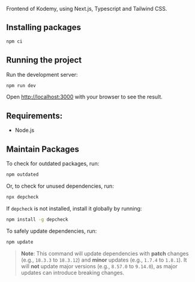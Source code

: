 Frontend of Kodemy, using Next.js, Typescript and Tailwind CSS.

## Installing packages

```bash
npm ci
```

## Running the project

Run the development server:

```bash
npm run dev
```

Open [http://localhost:3000](http://localhost:3000) with your browser to see the result.


## Requirements:

- Node.js


## Maintain Packages

To check for outdated packages, run:

```bash
npm outdated
```

Or, to check for unused dependencies, run:

```bash
npx depcheck
```

If `depcheck` is not installed, install it globally by running:

```bash
npm install -g depcheck
```

To safely update dependencies, run:

```bash
npm update
```

> **Note**: This command will update dependencies with **patch** changes (e.g., `18.3.3` to `18.3.12`) and **minor** updates (e.g., `1.7.4` to `1.8.1`). It will **not** update major versions (e.g., `8.57.0` to `9.14.0`), as major updates can introduce breaking changes.
